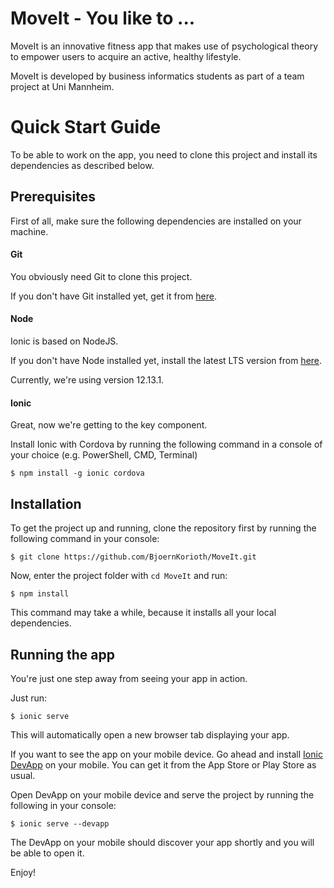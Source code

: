 # MoveIt - You like to ...
MoveIt is an innovative fitness app that makes use of psychological theory to empower users to acquire an active, healthy lifestyle.

MoveIt is developed by business informatics students as part of a team project at Uni Mannheim.


# Quick Start Guide
To be able to work on the app, you need to clone this project and install its dependencies as described below.

## Prerequisites
First of all, make sure the following dependencies are installed on your machine.

#### Git
You obviously need Git to clone this project.

If you don't have Git installed yet, get it from [here](https://git-scm.com/downloads).

#### Node
Ionic is based on NodeJS.

If you don't have Node installed yet, install the latest LTS version from [here](https://nodejs.org/en/download/).

Currently, we're using version 12.13.1.

#### Ionic
Great, now we're getting to the key component.

Install Ionic with Cordova by running the following command in a console of your choice (e.g. PowerShell, CMD, Terminal)

```$ npm install -g ionic cordova```

## Installation
To get the project up and running, clone the repository first by running the following command in your console:

```$ git clone https://github.com/BjoernKorioth/MoveIt.git```

Now, enter the project folder with ```cd MoveIt``` and run:

```$ npm install```

This command may take a while, because it installs all your local dependencies.

## Running the app
You're just one step away from seeing your app in action.

Just run:

```$ ionic serve ```

This will automatically open a new browser tab displaying your app.

If you want to see the app on your mobile device. Go ahead and install [Ionic DevApp](https://ionicframework.com/docs/appflow/devapp) on your mobile. You can get it from the App Store or Play Store as usual.

Open DevApp on your mobile device and serve the project by running the following in your console:

```$ ionic serve --devapp```

The DevApp on your mobile should discover your app shortly and you will be able to open it.

Enjoy!


